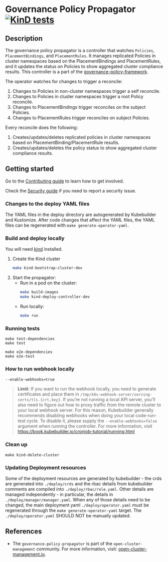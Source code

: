 [comment]: # ( Copyright Contributors to the Open Cluster Management project )

# Governance Policy Propagator [![KinD tests](https://github.com/stolostron/governance-policy-propagator/actions/workflows/kind.yml/badge.svg?branch=main&event=push)](https://github.com/stolostron/governance-policy-propagator/actions/workflows/kind.yml)

## Description

The governance policy propagator is a controller that watches `Policies`, `PlacementBindings`, and `PlacementRules`. It manages replicated Policies in cluster namespaces based on the PlacementBindings and PlacementRules, and it updates the status on Policies to show aggregated cluster compliance results. This controller is a part of the [governance-policy-framework](https://github.com/stolostron/governance-policy-framework).

The operator watches for changes to trigger a reconcile:

1. Changes to Policies in non-cluster namespaces trigger a self reconcile.
2. Changes to Policies in cluster namespaces trigger a root Policy reconcile.
2. Changes to PlacementBindings trigger reconciles on the subject Policies. 
3. Changes to PlacementRules trigger reconciles on subject Policies.

Every reconcile does the following:

1. Creates/updates/deletes replicated policies in cluster namespaces based on PlacementBinding/PlacementRule results.
2. Creates/updates/deletes the policy status to show aggregated cluster compliance results.

## Getting started

Go to the
[Contributing guide](https://github.com/open-cluster-management-io/community/blob/main/sig-policy/contribution-guidelines.md)
to learn how to get involved.

Check the [Security guide](SECURITY.md) if you need to report a security issue.

### Changes to the deploy YAML files

The YAML files in the deploy directory are autogenerated by Kubebuilder and Kustomize. After code
changes that affect the YAML files, the YAML files can be regenerated with
`make generate-operator-yaml`.

### Build and deploy locally
You will need [kind](https://kind.sigs.k8s.io/docs/user/quick-start/) installed.

1. Create the Kind cluster
   ```bash
   make kind-bootstrap-cluster-dev
   ```
2. Start the propagator:
   - Run in a pod on the cluster:
     ```bash
     make build-images
     make kind-deploy-controller-dev
     ```
   - Run locally:
     ```bash
     make run
     ```

### Running tests
```
make test-dependencies
make test

make e2e-dependencies
make e2e-test
```

### How to run webhook locally

```bash
--enable-webhooks=true
```

> **Limit**: If you want to run the webhook locally, you need to generate certificates and place them in `/tmp/k8s-webhook-server/serving-certs/tls.{crt,key}`. If you’re not running a local API server, you’ll also need to figure out how to proxy traffic from the remote cluster to your local webhook server. For this reason, Kubebuilder generally recommends disabling webhooks when doing your local code-run-test cycle. To disable it, please supply the `--enable-webhooks=false` argument when running the controller.
> For more information, visit https://book.kubebuilder.io/cronjob-tutorial/running.html

### Clean up
```
make kind-delete-cluster
```

### Updating Deployment resources
Some of the deployment resources are generated by kubebuilder - the crds are generated into `./deploy/crds` and the rbac details from kubebuilder comments are compiled into `./deploy/rbac/role.yaml`.  Other details are managed independently - in particular, the details in `./deploy/manager/manager.yaml`. When any of those details need to be changed, the main deployment yaml `./deploy/operator.yaml` must be regenerated through the `make generate-operator-yaml` target. The `./deploy/operator.yaml` SHOULD NOT be manually updated.

## References

- The `governance-policy-propagator` is part of the `open-cluster-management` community. For more information, visit: [open-cluster-management.io](https://open-cluster-management.io).

<!---
Date: 07/18/2024
-->
